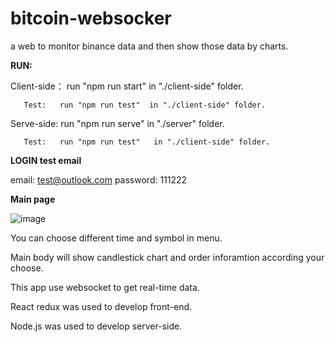 # bitcoin-websocker
a web to monitor binance data and then show those data by charts.


**RUN:**

Client-side：  run "npm run start" in "./client-side" folder.

       Test:   run "npm run test"  in "./client-side" folder.          

Serve-side:    run "npm run serve"  in  "./server" folder.

       Test:   run "npm run test"   in "./client-side" folder.


**LOGIN test email**

email: test@outlook.com 
password: 111222

**Main page**

![image](https://user-images.githubusercontent.com/41553112/110369099-c4d6ac00-80ae-11eb-9d59-d4af2a527b95.png)

You can choose different time and symbol in menu.

Main body will show candlestick chart and order inforamtion according your choose.

This app use websocket to get real-time data.

React redux was used to develop front-end.

Node.js was used to develop server-side.
